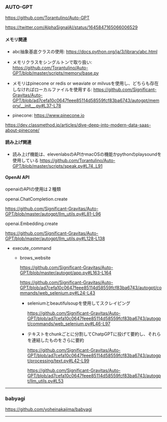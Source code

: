### AUTO-GPT

https://github.com/Torantulino/Auto-GPT

https://twitter.com/AlphaSignalAI/status/1645847165066006529

#### メモリ関連

- abc抽象基底クラスの使用: 
https://docs.python.org/ja/3/library/abc.html

- メモリクラスをシングルトンで取り扱い: 
https://github.com/Torantulino/Auto-GPT/blob/master/scripts/memory/base.py

- メモリはpinecone or redis or weaviate or milvusを使用し、どちらも存在しなければローカルファイルを使用する: 
https://github.com/Significant-Gravitas/Auto-GPT/blob/ad7cefa10c0647feee85114d58559fcf83ba6743/autogpt/memory/__init__.py#L37-L78


- pinecone: 
https://www.pinecone.io

https://dev.classmethod.jp/articles/dive-deep-into-modern-data-saas-about-pinecone/

#### 読み上げ関連

- 読み上げ機能は、elevenlabsのAPIかmacOSの機能かpythonのplaysoundを使用している
https://github.com/Torantulino/Auto-GPT/blob/master/scripts/speak.py#L74..L91

#### OpenAI API
openaiのAPIの使用は２種類

openai.ChatCompletion.create

https://github.com/Significant-Gravitas/Auto-GPT/blob/master/autogpt/llm_utils.py#L81-L96

openai.Embedding.create

https://github.com/Significant-Gravitas/Auto-GPT/blob/master/autogpt/llm_utils.py#L128-L138

* execute_command

  * brows_website

    https://github.com/Significant-Gravitas/Auto-GPT/blob/master/autogpt/app.py#L163-L164

    https://github.com/Significant-Gravitas/Auto-GPT/blob/ad7cefa10c0647feee85114d58559fcf83ba6743/autogpt/commands/web_selenium.py#L24-L43

    * seleniumとbeautifulsoupを使用してスクレイピング

      https://github.com/Significant-Gravitas/Auto-GPT/blob/ad7cefa10c0647feee85114d58559fcf83ba6743/autogpt/commands/web_selenium.py#L46-L97
      
    * テキストをchunkごとに分割してChatpGPTに投げて要約し、それらを連結したものをさらに要約

      https://github.com/Significant-Gravitas/Auto-GPT/blob/ad7cefa10c0647feee85114d58559fcf83ba6743/autogpt/processing/text.py#L42-L99
      
      https://github.com/Significant-Gravitas/Auto-GPT/blob/ad7cefa10c0647feee85114d58559fcf83ba6743/autogpt/llm_utils.py#L53

----
### babyagi

https://github.com/yoheinakajima/babyagi

----
